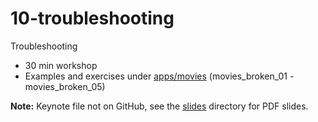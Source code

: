 # 10-troubleshooting

Troubleshooting

- 30 min workshop
- Examples and exercises under [apps/movies](/apps/movies) (movies_broken_01 - movies_broken_05)

**Note:** Keynote file not on GitHub, see the [slides](/slides) directory for PDF slides.